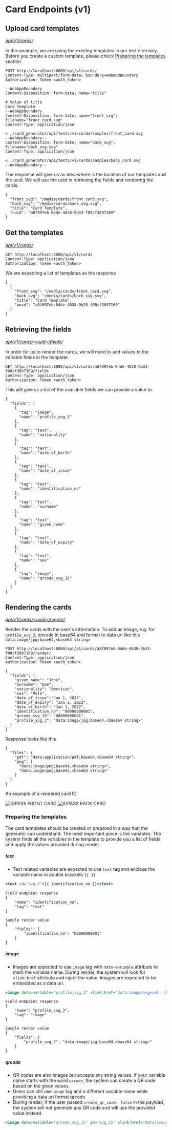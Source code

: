 # Card Endpoints (v1)


## Upload card templates 
_[api/v1/cards/](http://localhost:8000/api/v1/cards/)_

In this example, we are using the existing templates in our test directory. Before you create a custom template, please check [Preparing the templates](#Preparing-the-templates) section.
```http request
POST http://localhost:8000/api/v1/cards/
Content-Type: multipart/form-data; boundary=WebAppBoundary
Authorization: Token <auth_token>

--WebAppBoundary
Content-Disposition: form-data; name="title"

# Value of title
Card Template
--WebAppBoundary
Content-Disposition: form-data; name="front_svg"; filename="front_card.svg"
Content-Type: application/json

< ./card_generator/api/tests/v1/cards/samples/front_card.svg
--WebAppBoundary--
Content-Disposition: form-data; name="back_svg"; filename="back_svg.svg"
Content-Type: application/json

< ./card_generator/api/tests/v1/cards/samples/back_card.svg
--WebAppBoundary--
```

The response will give us an idea where is the location of our templates and the uuid.
We will use the uuid in retrieving the fields and rendering the cards.
```http response
{
  "front_svg": "/media/cards/front_card.svg",
  "back_svg": "/media/cards/back_svg.svg",
  "title": "Card Template",
  "uuid": "a8f097eb-04de-4638-9b33-f08cf3897169"
}
```

## Get the templates
_[api/v1/cards/](http://localhost:8000/api/v1/cards/)_

```http request
GET http://localhost:8000/api/v1/cards
Content-Type: application/json
Authorization: Token <auth_token>
```

We are expecting a list of templates as the response

```http response
[
  {
    "front_svg": "/media/cards/front_card.svg",
    "back_svg": "/media/cards/back_svg.svg",
    "title": "Card Template",
    "uuid": "a8f097eb-04de-4638-9b33-f08cf3897169"
  }
]
```

## Retrieving the fields
_[api/v1/cards/\<uuid>/fields/](http://localhost:8000/api/v1/cards/<uuid>/fields/)_

In order for us to render the cards, we will need to add values to the variable fields in the template.

```http request
GET http://localhost:8000/api/v1/cards/a8f097eb-04de-4638-9b33-f08cf3897169/fields
Content-Type: application/json
Authorization: Token <auth_token>
```

This will give us a list of the available fields we can provide a value to.

```http response
{
  "fields": [
    {
      "tag": "image",
      "name": "profile_svg_3"
    },
    {
      "tag": "text",
      "name": "nationality"
    },
    {
      "tag": "text",
      "name": "date_of_birth"
    },
    {
      "tag": "text",
      "name": "date_of_issue"
    },
    {
      "tag": "text",
      "name": "identification_no"
    },
    {
      "tag": "text",
      "name": "surname"
    },
    {
      "tag": "text",
      "name": "given_name"
    },
    {
      "tag": "text",
      "name": "date_of_expiry"
    },
    {
      "tag": "text",
      "name": "sex"
    },
    {
      "tag": "image",
      "name": "qrcode_svg_15"
    }
  ]
}
```

## Rendering the cards
_[api/v1/cards/\<uuid>/render/](http://localhost:8000/api/v1/cards/<uuid>/render/)_

Render the cards with the user's information. To add an image, e.g. for `profile_svg_3`, encode in base64 and format to data uri like this `data:image/jpg;base64,<base64 string>`

```http request
POST http://localhost:8000/api/v1/cards/a8f097eb-04de-4638-9b33-f08cf3897169/render/
Content-Type: application/json
Authorization: Token <auth_token>

{
  "fields": {
    "given_name": "John",
    "surname": "Doe",
    "nationality": "American",
    "sex": "Male",
    "date_of_issue":"Jan 1, 2022",
    "date_of_expiry": "Jan 1, 2022",
    "date_of_birth": "Jan 1, 2022",
    "identification_no": "00000000001",
    "qrcode_svg_15": "00000000001",
    "profile_svg_3": "data:image/jpg;base64,<base64 string>"
  }
}
```
 Response looks like this
 
```http response
{
  "files": {
    "pdf": "data:application/pdf;base64,<base64 string>",
    "png": [
      "data:image/png;base64,<base64 string>",
      "data:image/png;base64,<base64 string>"
    ]
  }
}
```

An example of a rendered card ID

![IDPASS FRONT CARD](../../tests/v1/cards/samples/idpass_front.png)
![IDPASS BACK CARD](../../tests/v1/cards/samples/idpass_back.png)


### Preparing the templates

The card templates should be created or prepared in a way that the generator can understand. The most important piece is the variables.
The system finds all the variables in the template to provide you a list of fields and apply the values provided during render.

##### text
- Text related variables are expected to use `text` tag and enclose the variable name in double brackets `{{ }}`
```svg
<text id="svg_5">{{ identification_no }}</text>
```
```
Field endpoint response 
{
    "name": "identification_no",
    "tag": "text"
}

Sample render value
{
    "fields": {
        "identification_no": "00000000001"
    }
}
```

##### image
- Images are expected to use `image` tag with `data-variable` attribute to mark the variable name. During render, the system will look for `xlink:href` attribute and inject the value. Images are expected to be embedded as a data uri.
```svg
<image data-variable="profile_svg_3" xlink:href="data:image/svg+xml; charset=utf8, <base64 string>"/>
```
```
Field endpoint response 
{
    "name": "profile_svg_3",
    "tag": "image"
}

Sample render value
{
    "fields": {
        "profile_svg_3": "data:image/jpg;base64,<base64 string>"
    }
}
```

##### qrcode
- QR codes are also images but accepts any string values. If your variable name starts with the word `qrcode`, the system can create a QR code based on the given values.
- Users can still use `image` tag and a different variable name while providing a data uri format qrcode.
- During render, if the user passed `create_qr_code: false` in the payload, the system will not generate any QR code and will use the provided value instead.

```svg
<image data-variable="qrcode_svg_15" id="svg_15" xlink:href="data:image/svg+xml; charset=utf8,<base64 string>"/>
```
